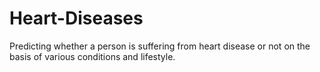 # Heart-Diseases
Predicting whether a person is suffering from heart disease or not on the basis of various conditions and lifestyle.
